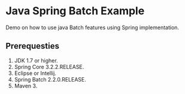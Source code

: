 # Java Spring Batch Example
Demo on how to use java Batch features using Spring implementation.

## Prerequesties
1. JDK 1.7 or higher.
2. Spring Core 3.2.2.RELEASE.
3. Eclipse or Intellij.
4. Spring Batch 2.2.0.RELEASE.
5. Maven 3.

